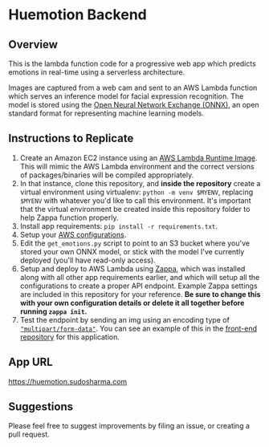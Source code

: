 # Huemotion Backend

## Overview

This is the lambda function code for a progressive web app which predicts emotions in real-time using a serverless architecture.

Images are captured from a web cam and sent to an AWS Lambda function which serves an inference model for facial expression recognition. The model is stored using the [Open Neural Network Exchange (ONNX)](https://github.com/onnx/onnx), an open standard format for representing machine learning models. 

## Instructions to Replicate

1. Create an Amazon EC2 instance using an [AWS Lambda Runtime Image](https://docs.aws.amazon.com/lambda/latest/dg/lambda-runtimes.html). This will mimic the AWS Lambda environment and the correct versions of packages/binaries will be compiled appropriately. 
2. In that instance, clone this repository, and **inside the repository** create a virtual environment using virtualenv: `python -m venv $MYENV`, replacing `$MYENV` with whatever you'd like to call this environment. It's important that the virtual environment be created inside this repository folder to help Zappa function properly. 
3. Install app requirements: `pip install -r requirements.txt`. 
4. Setup your [AWS configurations](https://docs.aws.amazon.com/cli/latest/userguide/cli-chap-configure.html). 
5. Edit the `get_emotions.py` script to point to an S3 bucket where you've stored your own ONNX model, or stick with the model I've currently deployed (you'll have read-only access).  
6. Setup and deploy to AWS Lambda using [Zappa](https://github.com/Miserlou/Zappa), which was installed along with all other app requirements earlier, and which will setup all the configurations to create a proper API endpoint. Example Zappa settings are included in this repository for your reference. **Be sure to change this with your own configuration details or delete it all together before running `zappa init`.**
7. Test the endpoint by sending an img using an encoding type of [`"multipart/form-data"`](https://developer.mozilla.org/en-US/docs/Web/API/FormData). You can see an example of this in the [front-end repository](
https://github.com/SudoSharma/huemotion) for this application. 

## App URL

https://huemotion.sudosharma.com

## Suggestions

Please feel free to suggest improvements by filing an issue, or creating a pull request.
